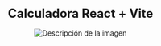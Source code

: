 
<h1 align="center" style="font-size: 24px;" >
  Calculadora React + Vite
</h1>

<p align="center">
  <img src="https://github.com/BrayanElias/Calculadora-React/assets/85414364/6185781b-5fe6-4497-a07f-126158650961" alt="Descripción de la imagen">
</p>


